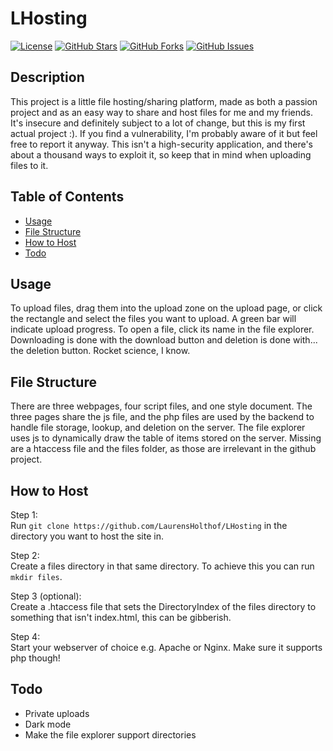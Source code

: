 # LHosting

[![License](https://img.shields.io/badge/license-MIT-blue.svg)](LICENSE)
[![GitHub Stars](https://img.shields.io/github/stars/LaurensHolthof/LHosting.svg)](https://github.com/LaurensHolthof/LHosting/stargazers)
[![GitHub Forks](https://img.shields.io/github/forks/LaurensHolthof/LHosting.svg)](https://github.com/LaurensHolthof/LHosting/network/members)
[![GitHub Issues](https://img.shields.io/github/issues/LaurensHolthof/LHosting.svg)](https://github.com/LaurensHolthof/LHosting/issues)

## Description

This project is a little file hosting/sharing platform, made as both a passion project and as an easy way to share and host files for me and my friends.
It's insecure and definitely subject to a lot of change, but this is my first actual project :). If you find a vulnerability, I'm probably aware of it but feel free to report it anyway.
This isn't a high-security application, and there's about a thousand ways to exploit it, so keep that in mind when uploading files to it.

## Table of Contents

- [Usage](#usage)
- [File Structure](#file-Structure)
- [How to Host](#How-to-Host) 
- [Todo](#todo)

## Usage

To upload files, drag them into the upload zone on the upload page, or click the rectangle and select the files you want to upload. A green bar will indicate upload progress. To open a file, click its name in the file explorer. Downloading is done with the download button and deletion is done with... the deletion button. Rocket science, I know. 

## File Structure

There are three webpages, four script files, and one style document.
The three pages share the js file, and the php files are used by the backend to handle file storage, lookup, and deletion on the server.
The file explorer uses js to dynamically draw the table of items stored on the server. 
Missing are a htaccess file and the files folder, as those are irrelevant in the github project.

## How to Host

Step 1: <br>
Run `git clone https://github.com/LaurensHolthof/LHosting` in the directory you want to host the site in. 

Step 2: <br>
Create a files directory in that same directory. To achieve this you can run `mkdir files`.

Step 3 (optional): <br>
Create a .htaccess file that sets the DirectoryIndex of the files directory to something that isn't index.html, this can be gibberish.

Step 4: <br>
Start your webserver of choice e.g. Apache or Nginx. Make sure it supports php though! 


## Todo
- Private uploads
- Dark mode
- Make the file explorer support directories
